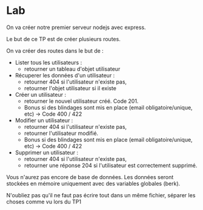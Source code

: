 
# Lab

On va créer notre premier serveur nodejs avec express.

Le but de ce TP est de créer plusieurs routes.

On va créer des routes dans le but de :
- Lister tous les utilisateurs :
    - retourner un tableau d'objet utilisateur
- Récuperer les données d'un utilisateur : 
    - retourner 404 si l'utilisateur n'existe pas,
    - retourner l'objet utilisateur si il existe
- Créer un utilisateur :
    - retourner le nouvel utilisateur créé. Code 201.
    - Bonus si des blindages sont mis en place (email obligatoire/unique, etc) -> Code 400 / 422
- Modifier un utilisateur :
    - retourner 404 si l'utilisateur n'existe pas,
    - retourner l'utilisateur modifié.
    - Bonus si des blindages sont mis en place (email obligatoire/unique, etc) -> Code 400 / 422
- Supprimer un utilisateur :
    - retourner 404 si l'utilisateur n'existe pas,
    - retourner une réponse 204 si l'utilisateur est correctement supprimé.

Vous n'aurez pas encore de base de données.
Les données seront stockées en mémoire uniquement avec des variables globales (berk).

N'oubliez pas qu'il ne faut pas écrire tout dans un même fichier, séparer les choses comme vu lors du TP1